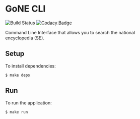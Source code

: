 # GoNE CLI

![Build Status](https://codebuild.eu-west-2.amazonaws.com/badges?uuid=eyJlbmNyeXB0ZWREYXRhIjoid2FFeXVGT3g0UHRiZDJhSWdjd2F6eXJodG14OGo1bXBBaTFsc1BNU0VyT3hzR2ptNDNETDQ3ZFZRRGJxb0NsQ0I5bVphUUwvenNkc2IzNE9FSlY5dzBnPSIsIml2UGFyYW1ldGVyU3BlYyI6InAxTWMxTXQxaGpmSloxS2giLCJtYXRlcmlhbFNldFNlcmlhbCI6MX0%3D&branch=master) [![Codacy Badge](https://api.codacy.com/project/badge/Grade/b06ee0d35c6f40abb305c1cf22800bd7)](https://www.codacy.com/app/lucid-bunch/gone-cli?utm_source=github.com&amp;utm_medium=referral&amp;utm_content=lucid-bunch/gone-cli&amp;utm_campaign=Badge_Grade)

Command Line Interface that allows you to search the national encyclopedia (SE).

## Setup

To install dependencies:
```console
$ make deps
```

## Run

To run the application:
```console
$ make run
```
